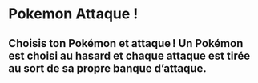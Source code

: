 # Pokemon Attaque !
## Choisis ton Pokémon et attaque ! Un Pokémon est choisi au hasard et chaque attaque est tirée au sort de sa propre banque d’attaque.
